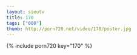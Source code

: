 ```yaml
--- 
layout: sieutv
title: 170
tags: ["000"]
thumb: http://porn720.net/video/170/poster.jpg
---
```

{% include porn720 key="170" %} 
